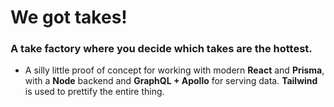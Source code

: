 # We got takes!
### A take factory where you decide which takes are the hottest.

- A silly little proof of concept for working with modern **React** and **Prisma**, with a **Node** backend and **GraphQL + Apollo** for serving data. **Tailwind** is used to prettify the entire thing.